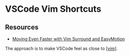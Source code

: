 # VSCode Vim Shortcuts

Resources
---

- [Moving Even Faster with Vim Surround and EasyMotion][1]

<!-- Links -->
[1]: https://www.barbarianmeetscoding.com/boost-your-coding-fu-with-vscode-and-vim/moving-even-faster-with-vim-sneak-and-easymotion/

The approach is to make VSCode feel as close to [[vim]].

[//begin]: # "Autogenerated link references for markdown compatibility"
[vim]: ../../vim/vim.md "Vim"
[//end]: # "Autogenerated link references"

